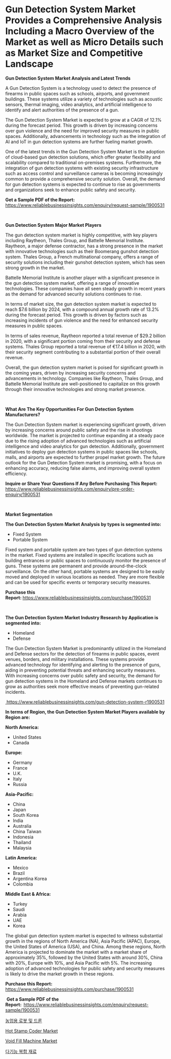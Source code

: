 <p><h1>Gun Detection System Market Provides a Comprehensive Analysis Including a Macro Overview of the Market as well as Micro Details such as Market Size and Competitive Landscape</h1></p><p><strong>Gun Detection System Market Analysis and Latest Trends</strong></p>
<p><p>A Gun Detection System is a technology used to detect the presence of firearms in public spaces such as schools, airports, and government buildings. These systems utilize a variety of technologies such as acoustic sensors, thermal imaging, video analytics, and artificial intelligence to identify and alert authorities of the presence of a gun.</p><p>The Gun Detection System Market is expected to grow at a CAGR of 12.1% during the forecast period. This growth is driven by increasing concerns over gun violence and the need for improved security measures in public spaces. Additionally, advancements in technology such as the integration of AI and IoT in gun detection systems are further fueling market growth.</p><p>One of the latest trends in the Gun Detection System Market is the adoption of cloud-based gun detection solutions, which offer greater flexibility and scalability compared to traditional on-premises systems. Furthermore, the integration of gun detection systems with existing security infrastructure such as access control and surveillance cameras is becoming increasingly common to provide a comprehensive security solution. Overall, the demand for gun detection systems is expected to continue to rise as governments and organizations seek to enhance public safety and security.</p></p>
<p><strong>Get a Sample PDF of the Report:&nbsp;</strong> <a href="https://www.reliablebusinessinsights.com/enquiry/request-sample/1900531">https://www.reliablebusinessinsights.com/enquiry/request-sample/1900531</a></p>
<p>&nbsp;</p>
<p><strong>Gun Detection System Major Market Players</strong></p>
<p><p>The gun detection system market is highly competitive, with key players including Raytheon, Thales Group, and Battelle Memorial Institute. Raytheon, a major defense contractor, has a strong presence in the market with innovative technologies such as their Boomerang gunshot detection system. Thales Group, a French multinational company, offers a range of security solutions including their gunshot detection system, which has seen strong growth in the market.</p><p>Battelle Memorial Institute is another player with a significant presence in the gun detection system market, offering a range of innovative technologies. These companies have all seen steady growth in recent years as the demand for advanced security solutions continues to rise.</p><p>In terms of market size, the gun detection system market is expected to reach $7.6 billion by 2024, with a compound annual growth rate of 13.2% during the forecast period. This growth is driven by factors such as increasing incidents of gun violence and the need for enhanced security measures in public spaces.</p><p>In terms of sales revenue, Raytheon reported a total revenue of $29.2 billion in 2020, with a significant portion coming from their security and defense systems. Thales Group reported a total revenue of €17.4 billion in 2020, with their security segment contributing to a substantial portion of their overall revenue.</p><p>Overall, the gun detection system market is poised for significant growth in the coming years, driven by increasing security concerns and advancements in technology. Companies like Raytheon, Thales Group, and Battelle Memorial Institute are well-positioned to capitalize on this growth through their innovative technologies and strong market presence.</p></p>
<p>&nbsp;</p>
<p><strong>What Are The Key Opportunities For Gun Detection System Manufacturers?</strong></p>
<p><p>The Gun Detection System market is experiencing significant growth, driven by increasing concerns around public safety and the rise in shootings worldwide. The market is projected to continue expanding at a steady pace due to the rising adoption of advanced technologies such as artificial intelligence and video analytics for gun detection. Additionally, government initiatives to deploy gun detection systems in public spaces like schools, malls, and airports are expected to further propel market growth. The future outlook for the Gun Detection System market is promising, with a focus on enhancing accuracy, reducing false alarms, and improving overall system efficiency.</p></p>
<p><strong>Inquire or Share Your Questions If Any Before Purchasing This Report:</strong> <a href="https://www.reliablebusinessinsights.com/enquiry/pre-order-enquiry/1900531">https://www.reliablebusinessinsights.com/enquiry/pre-order-enquiry/1900531</a></p>
<p>&nbsp;</p>
<p><strong>Market Segmentation</strong></p>
<p><strong>The Gun Detection System Market Analysis by types is segmented into:</strong></p>
<p><ul><li>Fixed System</li><li>Portable System</li></ul></p>
<p><p>Fixed system and portable system are two types of gun detection systems in the market. Fixed systems are installed in specific locations such as building entrances or public spaces to continuously monitor the presence of guns. These systems are permanent and provide around-the-clock surveillance. On the other hand, portable systems are designed to be easily moved and deployed in various locations as needed. They are more flexible and can be used for specific events or temporary security measures.</p></p>
<p><strong>Purchase this Report:&nbsp;</strong><a href="https://www.reliablebusinessinsights.com/purchase/1900531">https://www.reliablebusinessinsights.com/purchase/1900531</a></p>
<p>&nbsp;</p>
<p><strong>The Gun Detection System Market Industry Research by Application is segmented into:</strong></p>
<p><ul><li>Homeland</li><li>Defense</li></ul></p>
<p><p>The Gun Detection System Market is predominantly utilized in the Homeland and Defense sectors for the detection of firearms in public spaces, event venues, borders, and military installations. These systems provide advanced technology for identifying and alerting to the presence of guns, aiding in preventing potential threats and enhancing security measures. With increasing concerns over public safety and security, the demand for gun detection systems in the Homeland and Defense markets continues to grow as authorities seek more effective means of preventing gun-related incidents.</p></p>
<p><a href="https://www.reliablebusinessinsights.com/gun-detection-system-r1900531">&nbsp;https://www.reliablebusinessinsights.com/gun-detection-system-r1900531</a></p>
<p><strong>In terms of Region, the Gun Detection System Market Players available by Region are:</strong></p>
<p>
    <p> <strong> North America: </strong>
        <ul>
            <li>United States</li>
            <li>Canada</li>
        </ul>
        </p> 
    <p> <strong> Europe: </strong>
        <ul>
            <li>Germany</li>
            <li>France</li>
            <li>U.K.</li>
            <li>Italy</li>
            <li>Russia</li>
        </ul>
        </p> 
    <p> <strong> Asia-Pacific: </strong>
        <ul>
            <li>China</li>
            <li>Japan</li>
            <li>South Korea</li>
            <li>India</li>
            <li>Australia</li>
            <li>China Taiwan</li>
            <li>Indonesia</li>
            <li>Thailand</li>
            <li>Malaysia</li>
        </ul>
        </p> 
    <p> <strong> Latin America: </strong>
        <ul>
            <li>Mexico</li>
            <li>Brazil</li>
            <li>Argentina Korea</li>
            <li>Colombia</li>
        </ul>
        </p> 
    <p> <strong> Middle East & Africa: </strong>
        <ul>
            <li>Turkey</li>
            <li>Saudi</li>
            <li>Arabia</li>
            <li>UAE</li>
            <li>Korea</li>
        </ul>
    </p>
    </p>
<p><p>The global gun detection system market is expected to witness substantial growth in the regions of North America (NA), Asia Pacific (APAC), Europe, the United States of America (USA), and China. Among these regions, North America is projected to dominate the market with a market share of approximately 35%, followed by the United States with around 30%, China with 20%, Europe with 10%, and Asia Pacific with 5%. The increasing adoption of advanced technologies for public safety and security measures is likely to drive the market growth in these regions.</p></p>
<p><strong>Purchase this Report: </strong><a href="https://www.reliablebusinessinsights.com/purchase/1900531">https://www.reliablebusinessinsights.com/purchase/1900531</a></p>
<p>&nbsp;<strong>Get a Sample PDF of the Report:&nbsp;&nbsp;</strong><a href="https://www.reliablebusinessinsights.com/enquiry/request-sample/1900531">https://www.reliablebusinessinsights.com/enquiry/request-sample/1900531</a></p>
<p><strong></strong></p>
<p><p><a href="https://github.com/joannescott9078/Market-Research-Report-List-1/blob/main/4044642172043.md">농업용 로봇 및 드론</a></p><p><a href="https://github.com/sosoelmasry38/Market-Research-Report-List-1/blob/main/hot-stamp-coder-market.md">Hot Stamp Coder Market</a></p><p><a href="https://github.com/muhammadasraf467/Market-Research-Report-List-1/blob/main/void-fill-machine-market.md">Void Fill Machine Market</a></p><p><a href="https://github.com/TrevorKruvalis5678/Market-Research-Report-List-2/blob/main/8646674172042.md">다기능 복합 재료</a></p></p>
